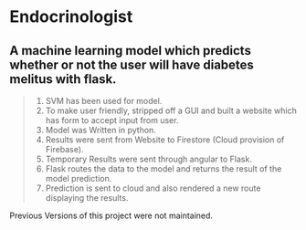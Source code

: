 # Endocrinologist
 
 A machine learning model which predicts whether or not the user will have diabetes melitus with flask.
 -----------------------------
 >1. SVM has been used for model.
 >2. To make user friendly, stripped off a GUI and built a website which has form to accept input from user.
 >3. Model was Written in python.
 >4. Results were sent from Website to Firestore (Cloud provision of Firebase).
 >5. Temporary Results were sent through angular to Flask.
 >6. Flask routes the data to the model and returns the result of the model prediction.
 >7. Prediction is sent to cloud and also rendered a new route displaying the results.
 
 Previous Versions of this project were not maintained.
 
 
